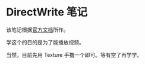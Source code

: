 # DirectWrite 笔记
该笔记根据[官方文档](https://docs.microsoft.com/en-us/windows/desktop/medfound/microsoft-media-foundation-sdk)所作。

学这个的目的是为了能播放视频。

当然，目前先用 Texture 手撸一个即可。等有空了再学学。
